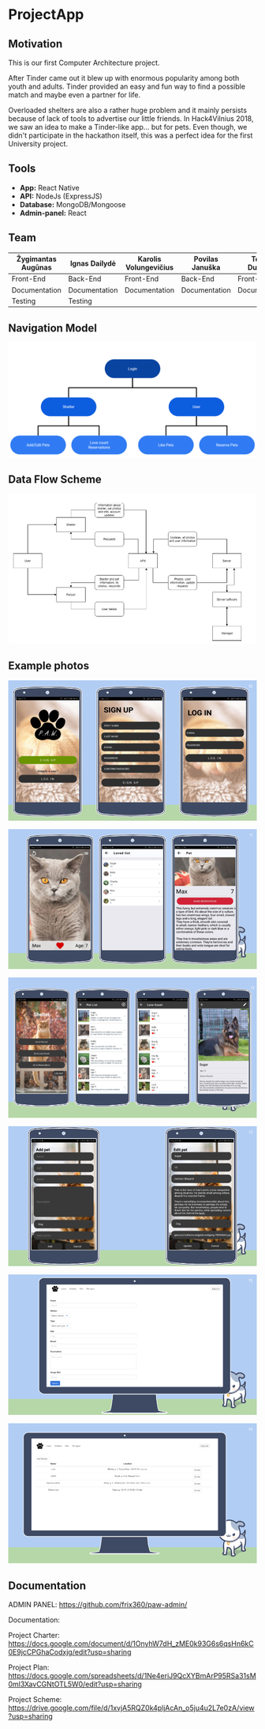 # ProjectApp
## Motivation

This is our first Computer Architecture project.

After Tinder came out it blew up with enormous popularity among both youth and adults. Tinder provided an easy and fun way to find a possible match and maybe even a partner for life.

Overloaded shelters are also a rather huge problem and it  mainly persists because of lack of tools to advertise our little friends. In Hack4Vilnius 2018, we saw an idea to make a Tinder-like app... but for pets. Even though, we didn't participate in the hackathon itself, this was a perfect idea for the first University project.



## Tools

- **App:** React Native
- **API:** NodeJs (ExpressJS)
- **Database:** MongoDB/Mongoose
- **Admin-panel:** React



## Team

| Žygimantas Augūnas | Ignas Dailydė | Karolis Volungevičius | Povilas Januška | Tomas Dukynas |
| ------------------ | ------------- | --------------------- | --------------- | ------------- |
| Front-End          | Back-End      | Front-End             | Back-End        | Front-End     |
| Documentation      | Documentation | Documentation         | Documentation   | Documentation |
| Testing            | Testing       |                       |                 |               |



## Navigation Model

![Navigation Model](./images/navig_model.png)

## Data Flow Scheme

![Data Flow Scheme](./images/data_flow_scheme.png)

## Example photos

![P.A.W](./images/P.A.W.png)

![P.A.W_2](./images/P.A.W_2.png)

![P.A.W_3](./images/P.A.W_3.png)

![P.A.W_4](./images/P.A.W_4.png)

![P.A.W_5](./images/P.A.W_5.png)

![P.A.W_6](./images/P.A.W_6.png)

## Documentation

ADMIN PANEL: https://github.com/frix360/paw-admin/

Documentation:

Project Charter: https://docs.google.com/document/d/1OnyhW7dH_zME0k93G6s6qsHn6kC0E9jcCPGhaCodxjg/edit?usp=sharing

Project Plan: https://docs.google.com/spreadsheets/d/1Ne4eriJ9QcXYBmArP95RSa31sM0ml3XavCGNtOTL5W0/edit?usp=sharing

Project Scheme: https://drive.google.com/file/d/1xvjA5RQZ0k4pljAcAn_o5ju4u2L7e0zA/view?usp=sharing
